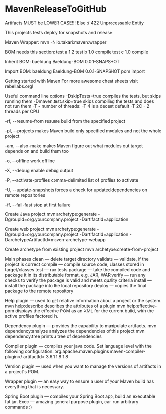 # MavenReleaseToGitHub

Artifacts MUST be LOWER CASE!!!  Else  :( 422 Unprocessable Entity


This projects tests deploy for snapshots and release


Maven Wrapper:
mvn -N io.takari:maven:wrapper

BOM needs this section:
<dependencyManagement>
        <dependencies>
            <dependency>
                <groupId>test</groupId>
                <artifactId>a</artifactId>
                <version>1.2</version>
            </dependency>
            <dependency>
                <groupId>test</groupId>
                <artifactId>b</artifactId>
                <version>1.0</version>
                <scope>compile</scope>
            </dependency>
            <dependency>
                <groupId>test</groupId>
                <artifactId>c</artifactId>
                <version>1.0</version>
                <scope>compile</scope>
            </dependency>
        </dependencies>
    </dependencyManagement>

Inherit BOM:
<parent>
<groupId>baeldung</groupId>
<artifactId>Baeldung-BOM</artifactId>
<version>0.0.1-SNAPSHOT</version>
</parent>


Import BOM:
<dependencyManagement>
<dependencies>
<dependency>
<groupId>baeldung</groupId>
<artifactId>Baeldung-BOM</artifactId>
<version>0.0.1-SNAPSHOT</version>
<type>pom</type>
<scope>import</scope>
</dependency>
</dependencies>
</dependencyManagement>



Getting started with Maven For more awesome cheat sheets
visit rebellabs.org! 

Useful command line options
-DskipTests=true compiles the tests, but skips
running them
-Dmaven.test.skip=true skips compiling the tests
and does not run them
-T - number of threads:
-T 4 is a decent default
-T 2C - 2 threads per CPU

-rf, --resume-from resume build from the
specified project

-pl, --projects makes Maven build only specified
modules and not the whole project

-am, --also-make makes Maven figure out what
modules out target depends on and build them too

-o, --offline work offline

-X, --debug enable debug output

-P, --activate-profiles comma-delimited list
of profiles to activate

-U, --update-snapshots forces a check for updated
dependencies on remote repositories

-ff, --fail-fast stop at first failure

Create Java project
mvn archetype:generate
-DgroupId=org.yourcompany.project
-DartifactId=application

Create web project
mvn archetype:generate
-DgroupId=org.yourcompany.project
-DartifactId=application
-DarchetypeArtifactId=maven-archetype-webapp

Create archetype from existing project
mvn archetype:create-from-project

Main phases
clean — delete target directory
validate — validate, if the project is correct
compile — compile source code, classes stored
in target/classes
test — run tests
package — take the compiled code and package it in its
distributable format, e.g. JAR, WAR
verify — run any checks to verify the package is valid
and meets quality criteria
install — install the package into the local repository
deploy — copies the final package to the remote repository

Help plugin — used to get relative information about a
project or the system.
mvn help:describe describes the attributes of a plugin
mvn help:effective-pom displays the effective POM
as an XML for the current build, with the active profiles
factored in.

Dependency plugin — provides the capability to
manipulate artifacts.
mvn dependency:analyze analyzes the dependencies
of this project
mvn dependency:tree prints a tree of dependencies

Compiler plugin — compiles your java code.
Set language level with the following configuration:
<plugin>
<groupId>org.apache.maven.plugins</groupId>
<artifactId>maven-compiler-plugin</
artifactId>
<version>3.6.1</version>
<configuration>
 <source>1.8</source>
 <target>1.8</target>
 </configuration>
</plugin>

Version plugin — used when you want to manage
the versions of artifacts in a project's POM.

Wrapper plugin — an easy way to ensure
a user of your Maven build has everything
that is necessary.

Spring Boot plugin — compiles your
Spring Boot app, build an executable fat jar.
Exec — amazing general purpose plugin,
can run arbitrary commands :) 